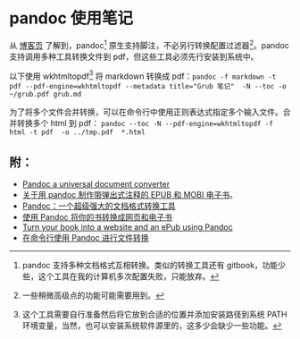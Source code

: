 <link href="../../css/style.css" rel="stylesheet" type="text/css" />

# pandoc 使用笔记

<div class="p">

从 [博客页](https://blog.csdn.net/xzy565143480/article/details/115108874?utm_medium=distribute.pc_aggpage_search_result.none-task-blog-2~aggregatepage~first_rank_v2~rank_aggregation-2-115108874.pc_agg_rank_aggregation&utm_term=pandoc%E6%95%99%E7%A8%8B&spm=1000.2123.3001.4430) 了解到，pandoc[^pandoc] 原生支持脚注，不必另行转换配置过滤器[^过滤器]。pandoc 支持调用多种工具转换文件到 pdf，但这些工具必须先行安装到系统中。

以下使用 wkhtmltopdf[^wkhtmltopdf] 将 markdown 转换成 pdf：`pandoc -f markdown -t pdf --pdf-engine=wkhtmltopdf --metadata title="Grub 笔记"  -N --toc -o ~/grub.pdf grub.md`

</div>

<div class="p">

为了将多个文件合并转换，可以在命令行中使用正则表达式指定多个输入文件。合并转换多个 html 到 pdf： `pandoc --toc -N --pdf-engine=wkhtmltopdf -f html -t pdf  -o ../tmp.pdf  *.html`

</div>

[^wkhtmltopdf]: 这个工具需要自行准备然后将它放到合适的位置并添加安装路径到系统 PATH 环境变量，当然，也可以安装系统软件源里的，这多少会缺少一些功能。
[^过滤器]: 一些稍微高级点的功能可能需要用到。
[^pandoc]: pandoc 支持多种文档格式互相转换。类似的转换工具还有 gitbook，功能少些，这个工具在我的计算机多次配置失败，只能放弃。
[^_^]: 我们可以直接使用 wkhtmltopdf 将 html 转换到 pdf。但是，这需要将 markdown 文档先行转换成 html 文档。很明显，pandoc 功能更多更完善。

## 附：

+ [Pandoc   a universal document converter](https://pandoc.org/)
+ [关于用 pandoc 制作带弹出式注释的 EPUB 和 MOBI 电子书](http://fromwiz.com/share/s/2yNneO1LOQap2-bdmA21_AH12-kyXg1YMABU2rGeUT14mwnz)。
+ [Pandoc：一个超级强大的文档格式转换工具](https://tonydong.blog.csdn.net/article/details/108536784?utm_term=pandoc%E6%95%99%E7%A8%8B&utm_medium=distribute.pc_aggpage_search_result.none-task-blog-2~all~sobaiduweb~default-1-108536784&spm=3001.4430)
+ [使用 Pandoc 将你的书转换成网页和电子书](https://linux.cn/article-10287-1.html?utm_source=weixin)
+ [Turn your book into a website and an ePub using Pandoc](https://opensource.com/article/18/10/book-to-website-epub-using-pandoc)
+ [在命令行使用 Pandoc 进行文件转换](https://linux.cn/article-10228-1-rel.html)

